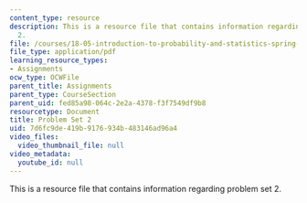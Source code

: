 ```yaml
---
content_type: resource
description: This is a resource file that contains information regarding problem set
  2.
file: /courses/18-05-introduction-to-probability-and-statistics-spring-2014/7d6fc9de419b9176934b483146ad96a4_MIT18_05S14_ps2.pdf
file_type: application/pdf
learning_resource_types:
- Assignments
ocw_type: OCWFile
parent_title: Assignments
parent_type: CourseSection
parent_uid: fed85a98-064c-2e2a-4378-f3f7549df9b8
resourcetype: Document
title: Problem Set 2
uid: 7d6fc9de-419b-9176-934b-483146ad96a4
video_files:
  video_thumbnail_file: null
video_metadata:
  youtube_id: null
---
```

This is a resource file that contains information regarding problem set 2.

